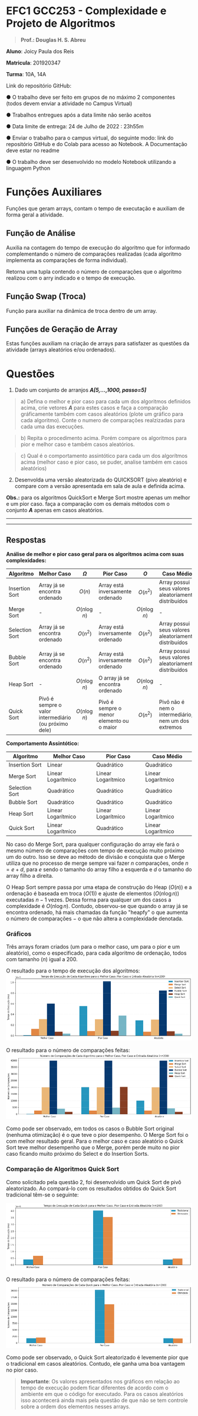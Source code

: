 # EFC1 GCC253 - Complexidade e Projeto de Algoritmos

> **Prof.: Douglas H. S. Abreu**


**Aluno**: Joicy Paula dos Reis

**Matricula**: 201920347

**Turma**: 10A, 14A

Link do repositório GitHub: 

● O trabalho deve ser feito em grupos de no máximo 2 componentes (todos devem enviar a atividade no Campus Virtual)

● Trabalhos entregues após a data limite não serão aceitos

● Data limite de entrega: 24 de Julho de 2022 : 23h55m

● Enviar o trabalho para o campus virtual, do seguinte modo: link do repositório GitHub e do Colab para acesso ao Notebook. A Documentação deve estar no readme

● O trabalho deve ser desenvolvido no modelo Notebook utilizando a linguagem Python



# Funções Auxiliares

Funções que geram arrays, contam o tempo de executação e auxiliam de forma geral a atividade.

## Função de Análise

Auxilia na contagem do tempo de execução do algoritmo que for informado complementando o número de comparações realizadas (cada algoritmo implementa as comparações de forma individual).

Retorna uma tupla contendo o número de comparações que o algoritmo realizou com o arry indicado e o tempo de execução.

## Função Swap (Troca)

Função para auxiliar na dinâmica de troca dentro de um array.

## Funções de Geração de Array

Estas funções auxiliam na criação de arrays para satisfazer as questões da atividade (arrays aleatórios e/ou ordenados).




# Questões



1.   Dado um conjunto de arranjos ***A[5,...,1000, passo=5]***

> a) Defina o melhor e pior caso para cada um dos algoritmos definidos acima, crie vetores ***A*** para estes casos e faça a comparação gráficamente também com casos aleatórios (plote um gráfico para cada algoritmo). Conte o numero de comparações realzizadas para cada uma das execuções.

> b) Repita o procedimento acima. Porém compare os algoritmos para pior e melhor caso e também casos aleatórios.

> c) Qual é o comportamento assintótico para cada um dos algorítmos acima (melhor caso e pior caso, se puder, analise também em casos aleatórios)


2.   Desenvolda uma versão aleatorizada do QUICKSORT (pivo aleatório) e compare com a versão apresentada em sala de aula e definida acima.

**Obs.:** para os algoritmos QuickSort e Merge Sort mostre apenas um melhor e um pior caso. faça a comparação com os demais métodos com o conjunto ***A*** apenas em casos aleatórios.

---
---

## Respostas


**Análise de melhor e pior caso geral para os algoritmos acima com suas complexidades:**

| Algoritmo | Melhor Caso | $\Omega$ | Pior Caso | $O$ | Caso Médio | $\theta$ |
|---|---|:---:|---|:---:|----|:---:|
|Insertion Sort|Array já se encontra ordenado|$O(n)$|Array está inversamente ordenado|$O(n^2)$| Array possui seus valores aleatoriamente distribuídos | $O(n^2)$ |
|Merge Sort|-|$O(n\log n)$|-|$O(n\log n)$| - | $O(n \log n)$ |
|Selection Sort|Array já se encontra ordenado|$O(n^2)$|Array está inversamente ordenado|$O(n^2)$| Array possui seus valores aleatoriamente distribuídos | $O(n^2)$ |
|Bubble Sort|Array já se encontra ordenado|$O(n^2)$|Array está inversamente ordenado|$O(n^2)$| Array possui seus valores aleatoriamente distribuídos | $O(n^2)$ |
|Heap Sort|-|$O(n\log n)$|O array já se encontra ordenado|$O(n\log n)$| - | $O(n\log n)$ |
|Quick Sort|Pivô é sempre o valor intermediário (ou próximo dele)|$O(n\log n)$|Pivô é sempre o menor elemento ou o maior|$O(n^2)$| Pivô não é nem o intermediário, nem um dos extremos | $O(n\log n)$ |

**Comportamento Assintótico:**

| Algoritmo | Melhor Caso | Pior Caso | Caso Médio |
|---|---|---|---|
|Insertion Sort| Linear | Quadrático | Quadrático |
|Merge Sort| Linear Logarítmico| Linear Logarítmico| Linear Logarítmico|
|Selection Sort| Quadrático | Quadrático| Quadrático|
|Bubble Sort|Quadrático | Quadrático|Quadrático |
|Heap Sort| Linear Logarítmico|Linear Logarítmico |Linear Logarítmico |
|Quick Sort|Linear Logarítmico | Quadrático| Linear Logarítmico|

No caso do Merge Sort, para qualquer configuração do array ele fará o mesmo número de comparações com tempo de execução muito próximo um do outro. Isso se deve ao método de divisão e conquista que o Merge utiliza que no processo de merge sempre vai fazer $n$ comparações, onde $n = e + d$, para $e$ sendo o tamanho do array filho a esquerda e $d$ o tamanho do array filho a direita.

O Heap Sort sempre passa por uma etapa de construção do Heap ($O(n)$) e a ordenação é baseada em troca ($O(1)$) e ajuste de elementos ($O(n\log n)$) executadas $n-1$ vezes. Dessa forma para qualquer um dos casos a complexidade é $O(n\log n)$. Contudo, observou-se que quando o array já se encontra ordenado, há mais chamadas da função "heapfy" o que aumenta o número de comparações $-$ o que não altera a complexidade denotada.

### Gráficos

Três arrays foram criados (um para o melhor caso, um para o pior e um aleatório), como o especificado, para cada algoritmo de ordenação, todos com tamanho ($n$) igual a 200.

O resultado para o tempo de execução dos algoritmos:
![Tempo de Execução (ms)](./graficotempo.png)

O resultado para o número de comparações feitas:
![Número de Comparações](./graficocomparacao.png)

Como pode ser observado, em todos os casos o Bubble Sort original (nenhuma otimização) é o que teve o pior desempenho. O Merge Sort foi o com melhor resultado geral. Para o melhor caso e caso aleatório o Quick Sort teve melhor desempenho que o Merge, porém perde muito no pior caso ficando muito próximo do Select e do Insertion Sorts.

### Comparação de Algoritmos Quick Sort

Como solicitado pela questão 2, foi desenvolvido um Quick Sort de pivô aleatorizado. Ao compará-lo com os resultados obtidos do Quick Sort tradicional têm-se o seguinte:

![Tempo de Execução (ms)](./graficoquicktempo.png)

O resultado para o número de comparações feitas:
![Número de Comparações](./graficoquickcomparacao.png)

Como pode ser observado, o Quick Sort aleatorizado é levemente pior que o tradicional em casos aleatórios. Contudo, ele ganha uma boa vantagem no pior caso.


>**Importante**: Os valores apresentados nos gráficos em relação ao tempo de execução podem ficar diferentes de acordo com o ambiente em que o código for executado. Para os casos aleatórios isso acontecerá ainda mais pela questão de que não se tem controle sobre a ordem dos elementos nesses arrays.

